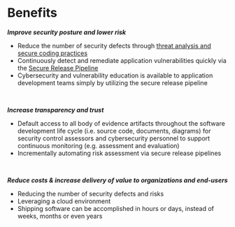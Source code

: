 # Benefits

***Improve security posture and lower risk***

- Reduce the number of security defects through [threat analysis and secure coding practices](https://www.securitycompass.com/sdelements/)
- Continuously detect and remediate application vulnerabilities quickly via the [Secure Release Pipeline](pipeline.md)
- Cybersecurity and vulnerability education is available to application development teams simply by utilizing the secure release pipeline 

<br/>

***Increase transparency and trust***

- Default access to all body of evidence artifacts throughout the software development life cycle (i.e. source code, documents, diagrams) for security control assessors and cybersecurity personnel to support continuous monitoring (e.g. assessment and evaluation)
- Incrementally automating risk assessment via secure release pipelines

<br/>

***Reduce costs & increase delivery of value to organizations and end-users***

- Reducing the number of security defects and risks
- Leveraging a cloud environment
- Shipping software can be accomplished in hours or days, instead of weeks, months or even years
